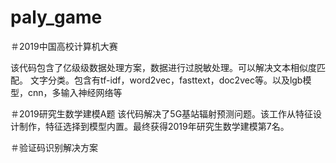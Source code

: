 # paly_game

＃2019中国高校计算机大赛  

该代码包含了亿级级数据处理方案，数据进行过脱敏处理。可以解决文本相似度匹配。
文字分类。包含有tf-idf，word2vec，fasttext，doc2vec等。以及lgb模型，cnn，多输入神经网络等

＃2019研究生数学建模A题
该代码解决了5G基站辐射预测问题。该工作从特征设计制作，特征选择到模型内置。最终获得2019年研究生数学建模第7名。


＃验证码识别解决方案

